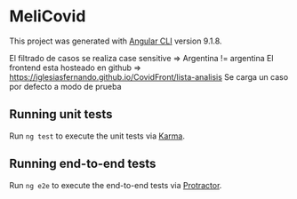 # MeliCovid

This project was generated with [Angular CLI](https://github.com/angular/angular-cli) version 9.1.8.

El filtrado de casos se realiza case sensitive => Argentina != argentina
El frontend esta hosteado en github => https://iglesiasfernando.github.io/CovidFront/lista-analisis
Se carga un caso por defecto a modo de prueba


## Running unit tests

Run `ng test` to execute the unit tests via [Karma](https://karma-runner.github.io).

## Running end-to-end tests

Run `ng e2e` to execute the end-to-end tests via [Protractor](http://www.protractortest.org/).
